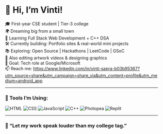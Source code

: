 # 👋 Hi, I’m Vinti!

🎓 First-year CSE student | Tier-3 college  
🌍 Dreaming big from a small town  
🎯 Learning Full Stack Web Development + C++ DSA  
🛠️ Currently building: Portfolio sites & real-world mini projects  
📚 Exploring: Open Source | Hackathons | LeetCode | GSoC  
🎨 Also editing artwork videos & designing graphics  
🌱 Goal: Tech role at Google/Microsoft  
📫 Reach me: https://www.linkedin.com/in/vinti-sapra-b03b95367?utm_source=share&utm_campaign=share_via&utm_content=profile&utm_medium=android_app 

---

### 🔧 Tools I’m Using:
![HTML](https://img.shields.io/badge/-HTML5-E34F26?style=flat&logo=html5&logoColor=white)
![CSS](https://img.shields.io/badge/-CSS3-1572B6?style=flat&logo=css3&logoColor=white)
![JavaScript](https://img.shields.io/badge/-JavaScript-F7DF1E?style=flat&logo=javascript&logoColor=black)
![C++](https://img.shields.io/badge/-C++-00599C?style=flat&logo=c%2B%2B&logoColor=white)
![Photopea](https://img.shields.io/badge/-Photopea-18A303?style=flat&logo=photopea&logoColor=white)
![Replit](https://img.shields.io/badge/-Replit-667881?style=flat&logo=replit&logoColor=white)

---

### 🌼 “Let my work speak louder than my college tag.”
